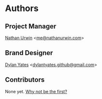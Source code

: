 # Authors

## Project Manager

[Nathan Urwin](https://github.com/NathanUrwin) &lt;me@nathanurwin.com&gt;

## Brand Designer

[Dylan Yates](https://github.com/dylantyates) &lt;dylantyates.github@gmail.com&gt;

## Contributors

None yet. [Why not be the first?](CONTRIBUTING.md)
